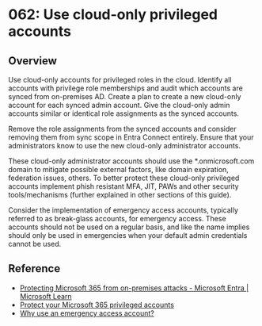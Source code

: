 # 062: Use cloud-only privileged accounts

## Overview

Use cloud-only accounts for privileged roles in the cloud. Identify all accounts with privilege role memberships and audit which accounts are synced from on-premises AD. Create a plan to create a new cloud-only account for each synced admin account. Give the cloud-only admin accounts similar or identical role assignments as the synced accounts.

Remove the role assignments from the synced accounts and consider removing them from sync scope in Entra Connect entirely. Ensure that your administrators know to use the new cloud-only administrator accounts.

These cloud-only administrator accounts should use the *.onmicrosoft.com domain to mitigate possible external factors, like domain expiration, federation issues, others.
To better protect these cloud-only privileged accounts implement phish resistant MFA, JIT, PAWs and other security tools/mechanisms (further explained in other sections of this guide).

Consider the implementation of emergency access accounts, typically referred to as break-glass accounts, for emergency access. These accounts should not be used on a regular basis, and like the name implies should only be used in emergencies when your default admin credentials cannot be used.

## Reference

* [Protecting Microsoft 365 from on-premises attacks - Microsoft Entra | Microsoft Learn](https://learn.microsoft.com/en-us/entra/architecture/protect-m365-from-on-premises-attacks#isolate-privileged-identities)
* [Protect your Microsoft 365 privileged accounts](https://learn.microsoft.com/en-us/microsoft-365/enterprise/protect-your-global-administrator-accounts)
* [Why use an emergency access account?](https://learn.microsoft.com/en-us/entra/identity/role-based-access-control/security-emergency-access#why-use-an-emergency-access-account)

